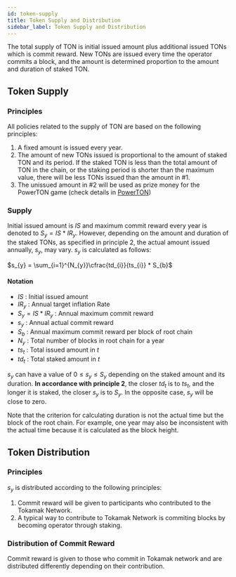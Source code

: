 ```yaml
---
id: token-supply
title: Token Supply and Distribution
sidebar_label: Token Supply and Distribution
---
```


The total supply of TON is initial issued amount plus additional issued TONs which is commit reward. New TONs are issued every time the operator commits a block, and the amount is determined proportion to the amount and duration of staked TON. 


## Token Supply

### Principles
All policies related to the supply of TON are based on the following principles:

1. A fixed amount is issued every year.
2. The amount of new TONs issued is proportional to the amount of staked TON and its period. If the staked TON is less than the total amount of TON in the chain, or the staking period is shorter than the maximum value, there will be less TONs issued than the amount in #1.
3. The unissued amount in #2 will be used as prize money for the PowerTON game (check details in [PowerTON](./powerton))

### Supply
Initial issued amount is $IS$ and maximum commit reward every year is denoted to $S_{y} = IS*IR_{y}$. However, depending on the amount and duration of the staked TONs, as specified in principle 2, the actual amount issued annually, $s_{y}$, may vary. $s_{y}$ is calculated as follows:

$s_{y} = \sum_{i=1}^{N_{y}}\cfrac{td_{i}}{ts_{i}} * S_{b}$

#### Notation
* $IS$ : Initial issued amount
* $IR_{y}$ : Annual target inflation Rate
* $S_{y} = IS*IR_{y}$ : Annual maximum commit reward
* $s_{y}$ : Annual actual commit reward
* $S_{b}$ : Annual maximum commit reward per block of root chain
* $N_{y}$ : Total number of blocks in root chain for a year
* $ts_{t}$ : Total issued amount in $t$
* $td_{t}$ : Total staked amount in $t$

$s_{y}$ can have a value of $0\leq{s_{y}}\leq{S_{y}}$ depending on the staked amount and its duration. **In accordance with principle 2**, the closer $td_{t}$ is to $ts_{t}$, and the longer it is staked, the closer $s_{y}$ is to $S_{y}$. In the opposite case, $s_{y}$ will be close to zero.

Note that the criterion for calculating duration is not the actual time but the block of the root chain. For example, one year may also be inconsistent with the actual time because it is calculated as the block height.

## Token Distribution

### Principles
$s_{y}$ is distributed according to the following principles:

1. Commit reward will be given to participants who contributed to the Tokamak Network.
2. A typical way to contribute to Tokamak Network is commiting blocks by becoming operator through staking.


### Distribution of Commit Reward
Commit reward is given to those who commit in Tokamak network and are distributed differently depending on their contribution.



